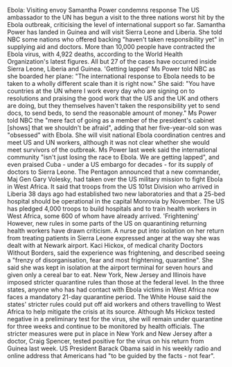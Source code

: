 Ebola: Visiting envoy Samantha Power condemns response
The US ambassador to the UN has begun a visit to the three nations worst hit by the Ebola outbreak, criticising the level of international support so far.
Samantha Power has landed in Guinea and will visit Sierra Leone and Liberia.
She told NBC some nations who offered backing "haven't taken responsibility yet" in supplying aid and doctors.
More than 10,000 people have contracted the Ebola virus, with 4,922 deaths, according to the World Health Organization's latest figures.
All but 27 of the cases have occurred inside Sierra Leone, Liberia and Guinea.
'Getting lapped'
Ms Power told NBC as she boarded her plane: "The international response to Ebola needs to be taken to a wholly different scale than it is right now."
She said: "You have countries at the UN where I work every day who are signing on to resolutions and praising the good work that the US and the UK and others are doing, but they themselves haven't taken the responsibility yet to send docs, to send beds, to send the reasonable amount of money."
Ms Power told NBC the "mere fact of going as a member of the president's cabinet [shows] that we shouldn't be afraid", adding that her five-year-old son was "obsessed" with Ebola.
She will visit national Ebola coordination centres and meet US and UN workers, although it was not clear whether she would meet survivors of the outbreak.
Ms Power last week said the international community "isn't just losing the race to Ebola. We are getting lapped", and even praised Cuba - under a US embargo for decades - for its supply of doctors to Sierra Leone.
The Pentagon announced that a new commander, Maj Gen Gary Volesky, had taken over the US military mission to fight Ebola in West Africa.
It said that troops from the US 101st Division who arrived in Liberia 38 days ago had established two new laboratories and that a 25-bed hospital should be operational in the capital Monrovia by November.
The US has pledged 4,000 troops to build hospitals and to train health workers in West Africa, some 600 of whom have already arrived.
'Frightening'
However, new rules in some parts of the US on quarantining returning health workers have drawn criticism.
A nurse put into isolation on her return from treating patients in Sierra Leone expressed anger at the way she was dealt with at Newark airport.
Kaci Hickox, of medical charity Doctors Without Borders, said the experience was frightening, and described seeing a "frenzy of disorganisation, fear and most frightening, quarantine".
She said she was kept in isolation at the airport terminal for seven hours and given only a cereal bar to eat.
New York, New Jersey and Illinois have imposed stricter quarantine rules than those at the federal level.
In the three states, anyone who has had contact with Ebola victims in West Africa now faces a mandatory 21-day quarantine period.
The White House said the states' stricter rules could put off aid workers and others travelling to West Africa to help mitigate the crisis at its source.
Although Ms Hickox tested negative in a preliminary test for the virus, she will remain under quarantine for three weeks and continue to be monitored by health officials.
The stricter measures were put in place in New York and New Jersey after a doctor, Craig Spencer, tested positive for the virus on his return from Guinea last week.
US President Barack Obama said in his weekly radio and online address that Americans had "to be guided by the facts - not fear".
